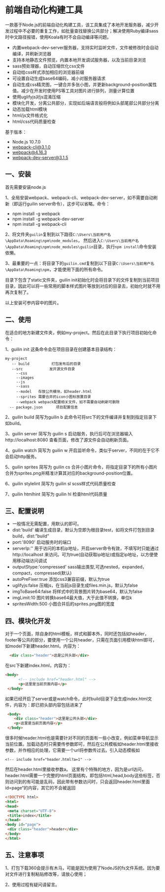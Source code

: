 ﻿# 前端自动化构建工具

一款基于Node.js的前端自动化构建工具，该工具集成了本地开发服务器，减少开发过程中不必要的重复工作，如批量查找替换公共部分；解决使用Ruby编译sass时中文路径报错，使用Koala有时不会自动编译等问题。

 - 内置webpack-dev-server服务器，支持实时监听文件，文件被修改时会自动编译，并刷新浏览器
 - 支持本地静态文件预览，内置本地开发调试服务器，以及当前目录浏览
 - sass预处理器，自动压缩优化css文件
 - 自动给css样式添加相应的浏览器前缀
 - 可设置自动生成base64编码，减小对服务器请求
 - 自动生成css精灵图，一键合并多张小图，并更新background-position属性值。减少在开发时使用PS等工具对图片进行排列，测量计算位置 
 - 使用uglifyjs对js混淆压缩 
 - 模块化开发，分离公共部分，实现如后端语言般将例如头部尾部公共部分分离
 - 动态加载html模块
 - html/js文件格式化
 - html/css代码质量检查
 
基于版本：
 - Node.js 10.7.0  
 - webpack-cli@3.1.0
 - webpack@4.16.3
 - webpack-dev-server@3.1.5
 

## 一、安装

首先需要安装node.js

1、全局安装webpack、webpack-cli、webpack-dev-server，如不需要自动刷新（即运行guilin server命令），这步可以省略。命令：
   - npm install -g webpack
   - npm install -g webpack-dev-server
   - npm install -g webpack-cli

2、将文件夹`guilin`复制到以下路径`C:\Users\当前用户名\AppData\Roaming\npm\node_modules`，
   然后进入`C:\Users\当前用户名\AppData\Roaming\npm\node_modules\guilin`目录，执行`npm install`命令安装依懒。

3、最重要的一点：将目录下的`guilin.cmd`复制到以下目录`C:\Users\当前用户名\AppData\Roaming\npm`，才能使用下面的所有命令。

   目录下包含了static文件夹，guilin init初始化时会将目录下的文件复制到当前项目目录，因此可以将一些常用的脚本样式图片等放到对应的目录去，初始化时就不用再次复制了。

   以上安装可参内容中的图片。

## 二、使用

   在适合的地方新建文件夹，例如my-project。然后在此目录下执行项目初始化命令：

   1、guilin init
   这条命令会在项目目录在创建基本目录结构：

    my-project
       -- build          打包发布后的目录
       --src            发开源文件目录
         --css
         --images
         --js
         --sass
         --model   存放公共模块，如header.html
         --sprites 需要合并的icon小图标放置目录
         --webpack webpack配置相关文件，如不需要自动刷新可删除
      -- package.json      项目配置信息

  2、guilin build
   简写为guilin b
   此命令可将src下的文件编译并复制到指定目录下如build。

   3、guilin server
   简写为 guilin s
   启动服务，执行后可在浏览器输入 http://localhost:8080 查看页面，修改了源文件会自动刷新页面。

   4、guilin watch
   简写为 guilin w
   开启监听命令，类似于server，不同的在于它不会启动http服务。
   
   5、guilin sprites
   简写为 guilin cs
   合并小图片命令，将指定目录下的所有小图片合并为sprites.png并精准计算其对应的background-position位置。
   
   6、guilin stylelint
      简写为 guilin sl
      scss样式代码质量检查
      
   7、guilin htmlhint
      简写为 guilin hl
      检查html代码质量 


## 三、配置说明

- 一般情况无需配置，用默认的即可。
- dist:'build' 编译生成目录，默认为空即为根目录test，如将文件打包到目录build，dist:”build”
- port:'8090' 启动服务时的端口
- serverIp:'' 用于访问的本机ip地址，开启server命令有效，不填写时只能通过 http://localhost 来访问。可为true(自动获取ip地址)或指定ip地址，以方便使用移动端访问调试
- outputStype:'compressed' sass输出类型,可选nested，expanded，compact，compressed(默认)
- autoPreFixer:true 添加css3兼容前缀，默认为true
- uglifyjs:false 压缩js，在当前js目录生成files.min.js，默认为false
- imgToBase64:false 将样式中的背景图片转为base64，默认为false
- imgLimit:10 图片转换base64最大值，大于此值不转换，单位k
- spritesWidth:500 小图合并后的sprites.png图的宽度

## 四、模块化开发

   对于一个页面，除自身的html模板，样式和脚本外，同时还包括如header，footer等公共的部分，要使用一个公共header，只需在页面引用模块html即可，
  如model下新建header.html。内容为：
```html
  <div class="header">这是公共头部</div>
```
在src下新建index.html，内容为：
```html
<body>
      <!-- include href="header.html" -->
      <p>这里是当前页面内容</p>
 </body>
```

   如果已经开启了server或是watch命令，此时build目录下会生成index.html文件，内容为：即已把头部内容包括进来了
   ```html
    <body>
       <div class="header">这里是公共头部</div>
       <p>这里是当前页面内容</p>
    </body>
```
   很多时候header.html也是需要针对不同的页面有一些小改变，例如菜单导航显示当前位置。加载动态时只需要传参数即可，然后在公共模板如header.html里接收参数，并作相应的处理，它需要一个url将参数传过去。引入动态模板如

    <!-- include href="header.html?a=1" -->

   然后在header.html里接收参数a。
   这里有个特殊的地方，因为是url访问，header.html需要一个完整的html页面结构，即包括html,head,body这些标签，否则访问到的有可能是乱码，因此带有参数访问时，只会返回header.html里面id=page”的内容，其它的不会被返回
   ```html
<!DOCTYPE html>
<html>
<head>
    <meta charset="UTF-8">
    <title>index</title>
</head>
<body id="page">
    <div class="header">header</div>
</body>
</html>
```

## 五、注意事项

   1、打包下载360会提示有木马，可能是因为使用了NodeJS的fs文件系统。因为要对文件进行复制粘贴修改等，请放心使用；

   2、使用过程有疑问请留言。

